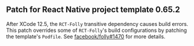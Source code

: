 ## Patch for React Native project template 0.65.2

After XCode 12.5, the `RCT-Folly` transitive dependency causes build errors. This patch overrides
some of `RCT-Folly`'s build configurations by patching the template's `Podfile`. See
[facebook/folly#1470](https://github.com/facebook/folly/issues/1470) for more details.

